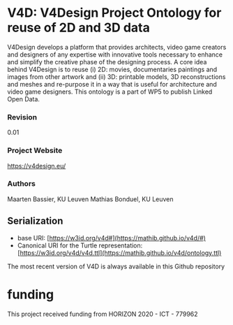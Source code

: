 # V4D: V4Design Project Ontology for reuse of 2D and 3D data
V4Design develops a platform that provides architects, video game creators and designers of any expertise with innovative tools necessary to enhance and simplify the creative phase of the designing process. A core idea behind V4Design is to reuse (i) 2D: movies, documentaries paintings and images from other artwork and (ii) 3D: printable models, 3D reconstructions and meshes and re-purpose it in a way that is useful for architecture and video game designers. This ontology is a part of WP5 to publish Linked Open Data.

### Revision
0.01

### Project Website
https://v4design.eu/

### Authors
Maarten Bassier, KU Leuven
Mathias Bonduel, KU Leuven

## Serialization
* base URI: [https://w3id.org/v4d#](https://mathib.github.io/v4d/#)
* Canonical URI for the Turtle representation: [https://w3id.org/v4d/v4d.ttl](https://mathib.github.io/v4d/ontology.ttl)

The most recent version of V4D is always available in this Github repository

# funding
This project received funding from HORIZON 2020 - ICT - 779962
